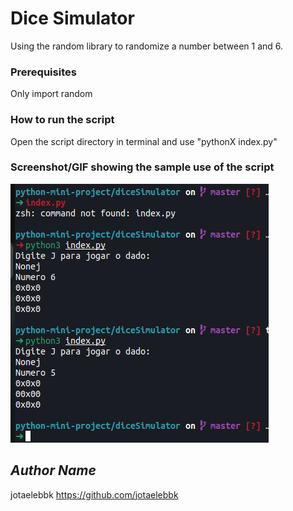 # Dice Simulator
Using the random library to randomize a number between 1 and 6.

### Prerequisites
Only import random

### How to run the script
Open the script directory in terminal and use "pythonX index.py"

### Screenshot/GIF showing the sample use of the script
![screenshot](images/screenshot1.jpg)

## *Author Name*
<!--Remove the below lines and add yours -->
jotaelebbk
https://github.com/jotaelebbk
